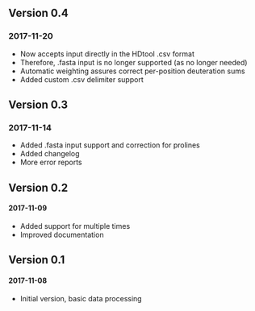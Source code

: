 ## Version 0.4
### 2017-11-20

- Now accepts input directly in the HDtool .csv format
- Therefore, .fasta input is no longer supported (as no longer needed)
- Automatic weighting assures correct per-position deuteration sums
- Added custom .csv delimiter support

## Version 0.3
### 2017-11-14

- Added .fasta input support and correction for prolines
- Added changelog 
- More error reports

## Version 0.2
#### 2017-11-09

- Added support for multiple times
- Improved documentation


## Version 0.1
#### 2017-11-08

- Initial version, basic data processing
